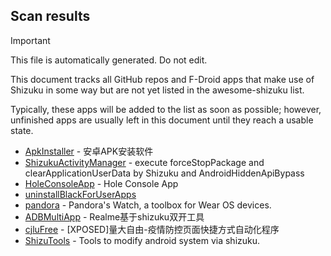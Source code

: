 ## Scan results
> [!IMPORTANT]
> This file is automatically generated. Do not edit.

This document tracks all GitHub repos and F-Droid apps that make use of Shizuku in some way but are not yet listed in the awesome-shizuku list.

Typically, these apps will be added to the list as soon as possible; however, unfinished apps are usually left in this document until they reach a usable state.

 * [ApkInstaller](https://github.com/Tokyonth/ApkInstaller) - 安卓APK安装软件
 * [ShizukuActivityManager](https://github.com/kzaemrio/ShizukuActivityManager) - execute forceStopPackage and clearApplicationUserData by Shizuku and AndroidHiddenApiBypass
 * [HoleConsoleApp](https://github.com/zmide/HoleConsoleApp) - Hole Console App
 * [uninstallBlackForUserApps](https://github.com/sbmatch/uninstallBlackForUserApps)
 * [pandora](https://github.com/maisymoe/pandora) - Pandora's Watch, a toolbox for Wear OS devices.
 * [ADBMultiApp](https://github.com/Mobsama/ADBMultiApp) - Realme基于shizuku双开工具
 * [cjluFree](https://github.com/zxy19/cjluFree) - [XPOSED]量大自由-疫情防控页面快捷方式自动化程序
 * [ShizuTools](https://github.com/legendsayantan/ShizuTools) - Tools to modify android system via shizuku.
